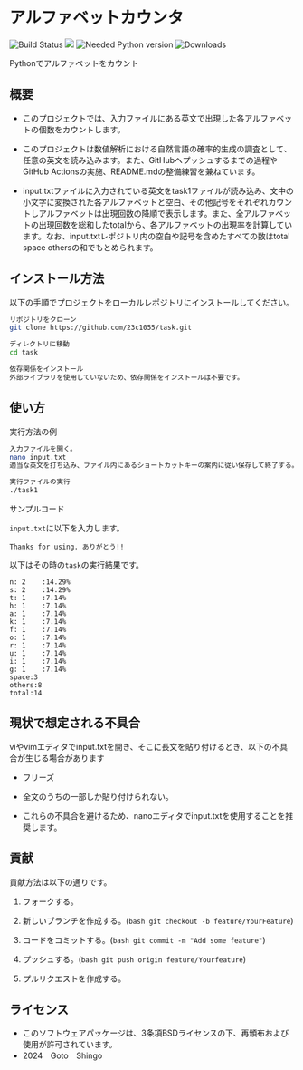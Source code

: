 # アルファベットカウンタ

![Build Status](https://github.com/23c1055/task/actions/workflows/test.yml/badge.svg)
<img src="https://img.shields.io/badge/-Python-F9DC3E.svg?logo=python">
![Needed Python version](https://img.shields.io/badge/Needed_Python_version-3_or_more-blue)
![Downloads](https://img.shields.io/badge/Downloads-1-green)


Pythonでアルファベットをカウント

## 概要

- このプロジェクトでは、入力ファイルにある英文で出現した各アルファベットの個数をカウントします。 

- このプロジェクトは数値解析における自然言語の確率的生成の調査として、任意の英文を読み込みます。また、GitHubへプッシュするまでの過程やGitHub Actionsの実施、README.mdの整備練習を兼ねています。

- input.txtファイルに入力されている英文をtask1ファイルが読み込み、文中の小文字に変換された各アルファベットと空白、その他記号をそれぞれカウントしアルファベットは出現回数の降順で表示します。また、全アルファベットの出現回数を総和したtotalから、各アルファベットの出現率を計算しています。なお、input.txtレポジトリ内の空白や記号を含めたすべての数はtotal space othersの和でもとめられます。

## インストール方法

  以下の手順でプロジェクトをローカルレポジトリにインストールしてください。

```bash
リポジトリをクローン
git clone https://github.com/23c1055/task.git

ディレクトリに移動
cd task

依存関係をインストール
外部ライブラリを使用していないため、依存関係をインストールは不要です。
```
## 使い方

実行方法の例

```bash
入力ファイルを開く。
nano input.txt
適当な英文を打ち込み、ファイル内にあるショートカットキーの案内に従い保存して終了する。

実行ファイルの実行
./task1
```

サンプルコード

```input.txt```に以下を入力します。

```
Thanks for using. ありがとう!!
```
以下はその時の```task```の実行結果です。

```
n: 2    :14.29%
s: 2    :14.29%
t: 1    :7.14%
h: 1    :7.14%
a: 1    :7.14%
k: 1    :7.14%
f: 1    :7.14%
o: 1    :7.14%
r: 1    :7.14%
u: 1    :7.14%
i: 1    :7.14%
g: 1    :7.14%
space:3
others:8
total:14
```

## 現状で想定される不具合

viやvimエディタでinput.txtを開き、そこに長文を貼り付けるとき、以下の不具合が生じる場合があります
- フリーズ

- 全文のうちの一部しか貼り付けられない。

- これらの不具合を避けるため、nanoエディタでinput.txtを使用することを推奨します。

## 貢献

貢献方法は以下の通りです。

1. フォークする。

2. 新しいブランチを作成する。(```bash git checkout -b feature/YourFeature```)

3. コードをコミットする。(```bash git commit -m "Add some feature"```)

4. プッシュする。(```bash git push origin feature/Yourfeature```)

5. プルリクエストを作成する。
 
## ライセンス

- このソフトウェアパッケージは、3条項BSDライセンスの下、再頒布および使用が許可されています。
- 2024　Goto　Shingo
